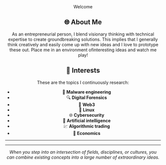 <body align ="center"> 

  <div align = "center">
  Welcome
  </div>

  ## 🌐 About Me
  As an entrepreneurial person, I blend visionary thinking with technical expertise to create groundbreaking solutions.
  This implies that I generally think creatively and easily come up with new ideas and I love to prototype these out.
  Place me in an environment ofinteresting ideas and watch me play!

  ## 🌱 Interests
  These are the topics I continuously research:
   - 👾 **Malware engineering**
   - 🔍 **Digital Forensics**
   - 🔐 **Web3**
   - 🐧 **Linux**
   - 🌐 **Cybersecurity**
   - 🤖 **Artificial intelligence**
   - 💹 **Algorithmic trading**
   - 📰 **Economics**

***
***

 <div align="center">

_When you step into an intersection of fields, disciplines, or cultures, you can combine existing concepts into a large number of extraordinary ideas._

</div>
  

</body>

